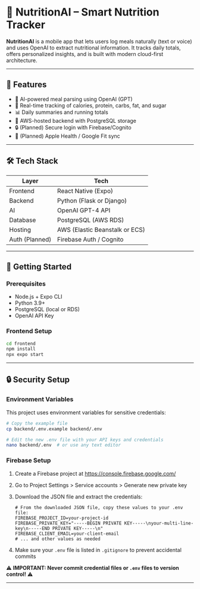 # 🍎 NutritionAI – Smart Nutrition Tracker

**NutritionAI** is a mobile app that lets users log meals naturally (text or voice) and uses OpenAI to extract nutritional information. It tracks daily totals, offers personalized insights, and is built with modern cloud-first architecture.

---

## 📱 Features

- 🧠 AI-powered meal parsing using OpenAI (GPT)
- 🧾 Real-time tracking of calories, protein, carbs, fat, and sugar
- 📊 Daily summaries and running totals
- 🔄 AWS-hosted backend with PostgreSQL storage
- 🔒 (Planned) Secure login with Firebase/Cognito
- 🧭 (Planned) Apple Health / Google Fit sync

---

## 🛠 Tech Stack

| Layer         | Tech                          |
|--------------|-------------------------------|
| Frontend     | React Native (Expo)           |
| Backend      | Python (Flask or Django)      |
| AI           | OpenAI GPT-4 API              |
| Database     | PostgreSQL (AWS RDS)          |
| Hosting      | AWS (Elastic Beanstalk or ECS)|
| Auth (Planned)| Firebase Auth / Cognito      |

---

## 🚀 Getting Started

### Prerequisites
- Node.js + Expo CLI
- Python 3.9+
- PostgreSQL (local or RDS)
- OpenAI API Key

### Frontend Setup
```bash
cd frontend
npm install
npx expo start
```

---

## 🔒 Security Setup

### Environment Variables

This project uses environment variables for sensitive credentials:

```bash
# Copy the example file
cp backend/.env.example backend/.env

# Edit the new .env file with your API keys and credentials
nano backend/.env  # or use any text editor
```

### Firebase Setup

1. Create a Firebase project at https://console.firebase.google.com/
2. Go to Project Settings > Service accounts > Generate new private key
3. Download the JSON file and extract the credentials:

   ```
   # From the downloaded JSON file, copy these values to your .env file:
   FIREBASE_PROJECT_ID=your-project-id
   FIREBASE_PRIVATE_KEY="-----BEGIN PRIVATE KEY-----\nyour-multi-line-key\n-----END PRIVATE KEY-----\n"
   FIREBASE_CLIENT_EMAIL=your-client-email
   # ... and other values as needed
   ```

4. Make sure your `.env` file is listed in `.gitignore` to prevent accidental commits

⚠️ **IMPORTANT: Never commit credential files or `.env` files to version control!** ⚠️

---
